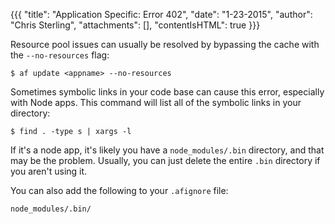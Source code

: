 {{{
  "title": "Application Specific: Error 402",
  "date": "1-23-2015",
  "author": "Chris Sterling",
  "attachments": [],
  "contentIsHTML": true
}}}


<p>Resource pool issues can usually be resolved by bypassing the cache with the <code>--no-resources</code> flag:</p>
<pre><code>$ af update &lt;appname&gt; --no-resources
</code></pre>
<p>Sometimes symbolic links in your code base can cause this error, especially with Node apps. This command will list all of the symbolic links in your directory:</p>
<pre><code>$ find . -type s | xargs -l
</code></pre>
<p>If it's a node app, it's likely you have a <code>node_modules/.bin</code> directory, and that may be the problem. Usually, you can just delete the entire <code>.bin</code> directory if you aren't using it.</p>
<p>You can also add the following to your <code>.afignore</code> file:</p>
<pre><code>node_modules/.bin/
</code></pre>
